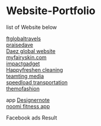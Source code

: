 # Website-Portfolio
list of Website below</br>

[ftglobaltravels](https://ftglobaltravels.com/)</br>
[praisedave](https://praisedave.ca)</br>
[Daez global website](https://daezglobal.com/)</br>
[myfairyskin.com](https://www.myfairyskin.com/)</br>
[impactgadget](https://impactgadget.com/)</br>
[Happyfreshen cleaning](https://www.happyfreshen.com)</br>
[teamting media](https://teamting.com)</br>
[speedload transportation](https://speedloadtransportation.com/)</br>
[themofashion ](https://www.themofashion.com/)</br>


app
[Designernote](https://apps.apple.com/ph/app/insidernote/id6451081107)</br>
[noomi fitness app](https://apps.apple.com/de/app/noomi-feel-great/id6502523054?l=en-GB)</br>

Facebook ads Result
